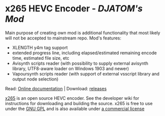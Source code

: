 # x265 HEVC Encoder - *DJATOM's Mod*
Main purpose of creating own mod is additional functionality that most likely will not be accepted to mainstream repo.
Mod's features:
- XLENGTH y4m tag support
- extended progress line, including elapsed/estimated remaining encode time, estimated file size, etc
- Avisynth scripts reader (with possibility to supply external avisynth library, UTF8-aware loader on Windows 1903 and newer)
- Vapoursynth scripts reader (with support of external vsscript library and output node selection)

Read: [Online documentation](https://x265.readthedocs.io/en/master/) | Download: [releases](https://github.com/DJATOM/x265-aMod/releases)

[x265](https://www.videolan.org/developers/x265.html) is an open source HEVC encoder. See the developer  wiki for instructions for downloading and building the source.
x265 is free to use under the [GNU GPL](http://www.gnu.org/licenses/gpl-2.0.html) and is also available under [a commercial license](http://x265.org)
